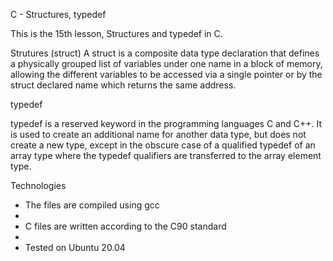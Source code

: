 C - Structures, typedef

This is the 15th lesson, Structures and typedef in C. 

Strutures (struct)
A struct is a composite data type declaration that defines a physically grouped list of variables under one name in a block of memory, allowing the different variables to be accessed via a single pointer or by the struct declared name which returns the same address.

typedef

typedef is a reserved keyword in the programming languages C and C++. It is used to create an additional name for another data type, but does not create a new type, except in the obscure case of a qualified typedef of an array type where the typedef qualifiers are transferred to the array element type.

Technologies

* The files are compiled using gcc
* 
* C files are written according to the C90 standard
* 
* Tested on Ubuntu 20.04
